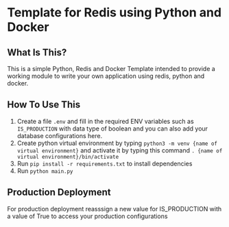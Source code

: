 Template for Redis using Python and Docker
==============================

What Is This?
-------------

This is a simple Python, Redis and Docker Template intended to provide a working module to write your own application using redis, python and docker.


How To Use This
---------------

1. Create a file `.env` and fill in the required ENV variables such as `IS_PRODUCTION` with data type of boolean and you can also add your database configurations here.
3. Create python virtual environment by typing `python3 -m venv {name of virtual environment}` and activate it by typing this command `. {name of virtual environment}/bin/activate`
2. Run `pip install -r requirements.txt` to install dependencies
6. Run `python main.py`


Production Deployment
----------------

For production deployment reasssign a new value for IS_PRODUCTION with a value of True to access your production configurations

